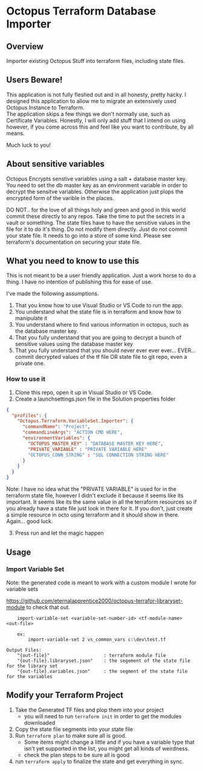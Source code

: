 # Octopus Terraform Database Importer

## Overview

Importer existing Octopus Stuff into terraform files, including state files.

## Users Beware!

This application is not fully fleshed out and in all honesty, pretty hacky.  I designed this application to allow me to migrate an extensively used Octopus Instance to Terraform.  
The application skips a few things we don't normally use, such as Certificate Variables.  Honestly, I will only add stuff that I intend on using however, if you come across this and feel like you want to contribute, by all means.

Much luck to you!

## About sensitive variables

Octopus Encrypts senstive variables using a salt + database master key.  You need to set the db master key as an environment variable in order to decrypt the sensitve variables.  Otherwise the application just plops the 
encrypted form of the varible in the places.

DO NOT.. for the love of all things holy and green and good in this world commit these directly to any repos.  Take the time to put the secrets in a vault or something.  The state files have to have the sensitive values in the
file for it to do it's thing.  Do not modify them directly.  Just do not commit your state file.  It needs to go into a store of some kind.  Please see terraform's documentation on securing your state file.

## What you need to know to use this

This is not meant to be a user friendly application.  Just a work horse to do a thing.  I have no intention of publishing this for ease of use.  

I've made the following assumptions.
1. That you know how to use Visual Studio or VS Code to run the app.
2. You understand what the state file is in terraform and know how to manipulate it
3. You understand where to find various information in octopus, such as the database master key.
4. That you fully understand that you are going to decrypt a bunch of sensitive values using the database master key
5. That you fully understand that you should never ever ever ever... EVER... commit decrypted values of the tf file OR state file to git repo, even a private one.


### How to use it
1. Clone this repo, open it up in Visual Studio or VS Code. 
2. Create a launchsettings.json file in the Solution properties folder

```json
{
  "profiles": {
    "Octopus.Terraform.VariableSet.Importer": {
      "commandName": "Project",
      "commandLineArgs": "ACTION CMD HERE",
      "environmentVariables": {
        "OCTOPUS_MASTER_KEY" : "DATABASE MASTER KEY HERE",
        "PRIVATE_VARIABLE" : "PRIVATE VARIABLE HERE"
        "OCTOPUS_CONN_STRING" : "SQL CONNECTION STRING HERE"
      }
    }
  }
}
```
Note: I have no idea what the "PRIVATE VARIABLE" is used for in the terraform state file, however I didn't exclude it because it seems like its important.  It seems like its the same value in
all the terraform resources so if you already have a state file just look in there for it.  If you don't, just create a simple resource in octo using terraform and it should show in there.  Again... good luck.

3. Press run and let the magic happen

## Usage

### Import Variable Set
Note: the generated code is meant to work with a custom module I wrote for variable sets

<https://github.com/eternalapprentice2000/octopus-terrafor-libraryset-module> to check that out.

```text
    import-variable-set <variable-set-number-id> <tf-module-name> <out-file>

    ex:
        import-variable-set 2 vs_common_vars c:\dev\test.tf

Output Files:
    "{out-file}"                    : terraform module file  
    "{out-file}.libraryset.json"    : the segement of the state file for the library set  
    "{out-file}.variables.json"     : the segment of the state file for the variables
```

## Modify your Terraform Project

1. Take the Generated TF files and plop them into your project
    * you will need to run `terraform init` in order to get the modules downloaded
2. Copy the state file segments into your state file
3. Run `terraform plan` to make sure all is good.
    * Some items might change a little and if you have a variable type that isn't yet supported in the list, you might get all kinds of weirdness. 
    * check the plan steps to be sure all is good
4. run `terraform apply` to finalize the state and get everything in sync.


